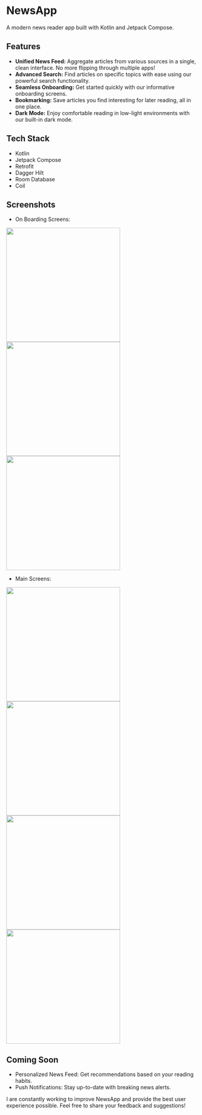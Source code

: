 # NewsApp

A modern news reader app built with Kotlin and Jetpack Compose.

## Features

* **Unified News Feed:** Aggregate articles from various sources in a single, clean interface. No more flipping through multiple apps!
* **Advanced Search:** Find articles on specific topics with ease using our powerful search functionality.
* **Seamless Onboarding:** Get started quickly with our informative onboarding screens.
* **Bookmarking:** Save articles you find interesting for later reading, all in one place.
* **Dark Mode:** Enjoy comfortable reading in low-light environments with our built-in dark mode.

## Tech Stack

* Kotlin
* Jetpack Compose
* Retrofit
* Dagger Hilt
* Room Database
* Coil

## Screenshots

* On Boarding Screens:

<img src="https://github.com/user-attachments/assets/6e635610-c437-4d6c-8b4a-9029b7c6ba55" width= 300 />

<img src="https://github.com/user-attachments/assets/7014b1cb-c1b7-4335-9af1-9aee7efddfd1" width=300 />

<img src="https://github.com/user-attachments/assets/f76e6cd5-6ad4-4b53-9e38-a481ab73cd23" width=300 />

* Main Screens:

<img src="https://github.com/user-attachments/assets/5e9175c1-740f-4d4c-a8d3-60c1272c8520" width=300 />

<img src="https://github.com/user-attachments/assets/430366ab-74e8-4787-9330-845c42213156" width=300 />

<img src="https://github.com/user-attachments/assets/b53b58c1-a11b-4204-98c5-8dead4728bf5" width=300 />

<img src="https://github.com/user-attachments/assets/bd5c1a51-3113-40c6-8514-1b73bb7688e4" width=300 />

## Coming Soon

* Personalized News Feed: Get recommendations based on your reading habits.
* Push Notifications: Stay up-to-date with breaking news alerts.

I are constantly working to improve NewsApp and provide the best user experience possible. Feel free to share your feedback and suggestions!
